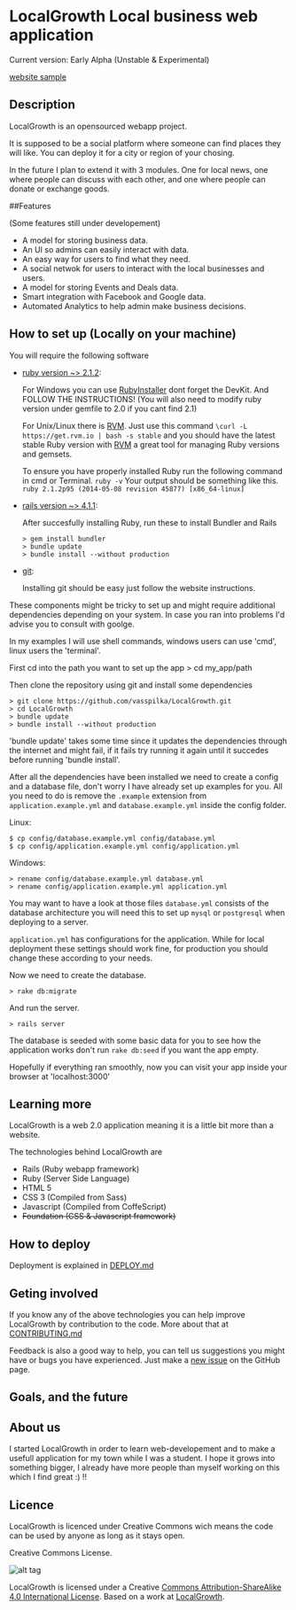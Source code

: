 # LocalGrowth Local business web application


Current version: Early Alpha (Unstable & Experimental) 

[website sample][lamiatodo]

## Description

LocalGrowth is an opensourced webapp project.


It is supposed to be a social platform where someone can find places they will like.
You can deploy it for a city or region of your chosing.


In the future I plan to extend it with 3 modules. One for local news,
one where people can discuss with each other, and one where people can donate or exchange goods.



##Features

(Some features still under developement)

  * A model for storing business data.
  * An UI so admins can easily interact with data.
  * An easy way for users to find what they need.
  * A social netwok for users to interact with the local businesses and users.
  * A model for storing Events and Deals data.
  * Smart integration with Facebook and Google data.
  * Automated Analytics to help admin make business decisions.


## How to set up (Locally on your machine)

You will require the following software

* [ruby version ~> 2.1.2][ruby]:

  For Windows you can use [RubyInstaller][RubyInstaller] dont forget the DevKit. And FOLLOW THE INSTRUCTIONS! (You will also need to modify ruby version under gemfile to 2.0 if you cant find 2.1)
  
  For Unix/Linux there is [RVM][rvm]. Just use this command `\curl -L https://get.rvm.io | bash -s stable` 
  and you should have the latest stable Ruby version with [RVM][rvm] a great tool for managing Ruby versions and gemsets.


  To ensure you have properly installed Ruby run the following command in cmd or Terminal.
  `ruby -v`
  Your output should be something like this.
  `ruby 2.1.2p95 (2014-05-08 revision 45877) [x86_64-linux]`

* [rails version ~> 4.1.1][rails]:

  After succesfully installing Ruby, run these to install Bundler and Rails

      > gem install bundler
      > bundle update
      > bundle install --without production


* [git][git]:
  
  Installing git should be easy just follow the website instructions.



These components might be tricky to set up and might require additional dependencies depending on your system. In case you ran into problems I'd advise you to consult with goolge.

In my examples I will use shell commands, windows users can use 'cmd', linux users the 'terminal'.

First cd into the path you want to set up the app
    > cd my_app/path

Then clone the repository using git and install some dependencies

    > git clone https://github.com/vasspilka/LocalGrowth.git
    > cd LocalGrowth
    > bundle update
    > bundle install --without production

'bundle update' takes some time since it updates the dependencies through the internet and might fail, if it fails try running it again until it succedes before running 'bundle install'.


After all the dependencies have been installed we need to create a config and a database file,
don't worry I have already set up examples for you. All you need to do is remove the 
`.example` extension from `application.example.yml` and `database.example.yml` inside the config folder.

Linux:

    $ cp config/database.example.yml config/database.yml
    $ cp config/application.example.yml config/application.yml 

Windows:

    > rename config/database.example.yml database.yml
    > rename config/application.example.yml application.yml


You may want to have a look at those files `database.yml` consists of the database architecture
you will need this to set up `mysql` or `postgresql` when deploying to a server.

`application.yml` has configurations for the application. While for local deployment these settings should work fine, for production you should change these according to your needs.

Now we need to create the database.

    > rake db:migrate

And run the server.

    > rails server

The database is seeded with some basic data for you to see how the application works don't run `rake db:seed` if you want the app empty.

Hopefully if everything ran smoothly, now you can visit your app inside your browser at 'localhost:3000'


## Learning more

  LocalGrowth is a web 2.0 application meaning it is a little bit more than a website.

  The technologies behind LocalGrowth are

  * Rails (Ruby webapp framework)
  * Ruby (Server Side Language)
  * HTML 5 
  * CSS 3 (Compiled from Sass)
  * Javascript (Compiled from CoffeScript)
  * ~~Foundation (CSS & Javascript framework)~~

## How to deploy

  Deployment is explained in [DEPLOY.md][6]


## Geting involved
  
  If you know any of the above technologies you can help improve LocalGrowth
  by contribution to the code.
  More about that at [CONTRIBUTING.md][5] 


  Feedback is also a good way to help, you can tell us suggestions you might have or 
  bugs you have experienced. Just make a [new issue][issue] on the GitHub page.


## Goals, and the future


## About us

  I started LocalGrowth in order to learn web-developement and to make a usefull application for my town while I was a student. I hope it grows into something bigger, I already have more people than myself working on this which I find great :) !! 

## Licence
  
  LocalGrowth is licenced under Creative Commons wich means the code can be used by anyone as long as it stays open.


  
  
  Creative Commons License. 
  
  ![alt tag](http://i.creativecommons.org/l/by-sa/4.0/88x31.png)
  
  LocalGrowth is licensed under a Creative [Commons Attribution-ShareAlike 4.0 International License][cc].
  Based on a work at [LocalGrowth][LG].



[ruby]: https://www.ruby-lang.org/en/
[rails]: http://rubyonrails.org/
[git]: http://git-scm.com/
[rvm]: https://rvm.io/
[lamiatodo]: http://lamiatodo.gr/
[RubyInstaller]: http://rubyinstaller.org/downloads/
[5]: https://github.com/vasspilka/LocalGrowth/blob/master/CONTRIBUTING.md
[6]: https://github.com/vasspilka/LocalGrowth/blob/master/DEPLOY.md
[issue]: https://github.com/vasspilka/LocalGrowth/issues/new
[cc]: http://creativecommons.org/licenses/by-sa/4.0/
[LG]: https://github.com/vasspilka/LocalGrowth
